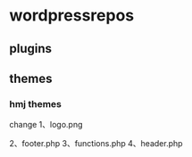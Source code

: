 # wordpressrepos

## plugins ##

## themes ##

### hmj themes ###
change
1、logo.png

2、footer.php
3、functions.php
4、header.php
